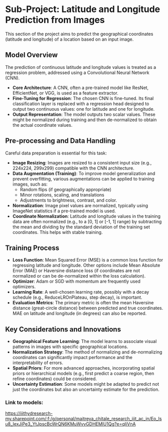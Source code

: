 # Sub-Project: Latitude and Longitude Prediction from Images

This section of the project aims to predict the geographical coordinates (latitude and longitude) of a location based on an input image.

## Model Overview

The prediction of continuous latitude and longitude values is treated as a regression problem, addressed using a Convolutional Neural Network (CNN).
- **Core Architecture**: A CNN, often a pre-trained model like ResNet, EfficientNet, or VGG, is used as a feature extractor.
- **Fine-Tuning for Regression**: The chosen CNN is fine-tuned. Its final classification layer is replaced with a regression head designed to output two continuous values: one for latitude and one for longitude.
- **Output Representation**: The model outputs two scalar values. These might be normalized during training and then de-normalized to obtain the actual coordinate values.

## Pre-processing and Data Handling

Careful data preparation is essential for this task:
- **Image Resizing**: Images are resized to a consistent input size (e.g., 224x224, 299x299) compatible with the CNN architecture.
- **Data Augmentation (Training)**: To improve model generalization and prevent overfitting, various augmentations can be applied to training images, such as:
    - Random flips (if geographically appropriate)
    - Minor rotations, scaling, and translations
    - Adjustments to brightness, contrast, and color.
- **Normalization**: Image pixel values are normalized, typically using ImageNet statistics if a pre-trained model is used.
- **Coordinate Normalization**: Latitude and longitude values in the training data are often normalized (e.g., to a [0, 1] or [-1, 1] range) by subtracting the mean and dividing by the standard deviation of the training set coordinates. This helps with stable training.

## Training Process
- **Loss Function**: Mean Squared Error (MSE) is a common loss function for regressing latitude and longitude. Other options include Mean Absolute Error (MAE) or Haversine distance loss (if coordinates are not normalized or can be de-normalized within the loss calculation).
- **Optimizer**: Adam or SGD with momentum are frequently used optimizers.
- **Learning Rate**: A well-chosen learning rate, possibly with a decay schedule (e.g., ReduceLROnPlateau, step decay), is important.
- **Evaluation Metrics**: The primary metric is often the mean Haversine distance (great-circle distance) between predicted and true coordinates. MAE on latitude and longitude (in degrees) can also be reported.

## Key Considerations and Innovations
- **Geographical Feature Learning**: The model learns to associate visual patterns in images with specific geographical locations.
- **Normalization Strategy**: The method of normalizing and de-normalizing coordinates can significantly impact performance and the interpretability of errors.
- **Spatial Priors**: For more advanced approaches, incorporating spatial priors or hierarchical models (e.g., first predict a coarse region, then refine coordinates) could be considered.
- **Uncertainty Estimation**: Some models might be adapted to predict not just the coordinates but also an uncertainty estimate for the prediction.

### Link to models: 
https://iiithydresearch-my.sharepoint.com/:f:/g/personal/maitreya_chitale_research_iiit_ac_in/Eo_Isu8_IexJiPe3_YtJpscBcWrQN6KMuWvvGDHEMlU1Qg?e=qIiVnA
